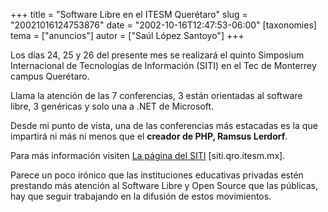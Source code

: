 +++
title = "Software Libre en el ITESM Querétaro"
slug = "20021016124753876"
date = "2002-10-16T12:47:53-06:00"
[taxonomies]
tema = ["anuncios"]
autor = ["Saúl López Santoyo"]
+++

Los días 24, 25 y 26 del presente mes se realizará el quinto Simposium
Internacional de Tecnologías de Información (SITI) en el Tec de
Monterrey campus Querétaro.

<!-- more -->
Llama la atención de las 7 conferencias, 3 están orientadas al software
libre, 3 genéricas y solo una a .NET de Microsoft.

Desde mi punto de vista, una de las conferencias más estacadas es la que
impartirá ni más ni menos que el **creador de PHP, Ramsus Lerdorf**.

Para más información visiten [La página del
SITI](http://siti.qro.itesm.mx/index2.html) \[siti.qro.itesm.mx\].

Parece un poco irónico que las instituciones educativas privadas estén
prestando más atención al Software Libre y Open Source que las públicas,
hay que seguir trabajando en la difusión de estos movimientos.

